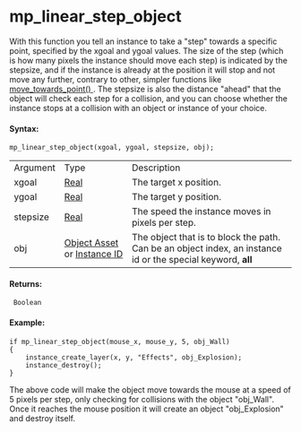 # mp_linear_step_object

With this function you tell an instance to take a "step" towards a
specific point, specified by the xgoal and ygoal values. The size of the
step (which is how many pixels the instance should move each step) is
indicated by the stepsize, and if the instance is already at the
position it will stop and not move any further, contrary to other,
simpler functions like [ move_towards_point()
](../Movement/move_towards_point) . The stepsize is also the
distance "ahead" that the object will check each step for a collision,
and you can choose whether the instance stops at a collision with an
object or instance of your choice.

#### Syntax:

``` gml
mp_linear_step_object(xgoal, ygoal, stepsize, obj);
```

|          |                                                                                                                                                                                         |                                                                                                              |
|----------|-----------------------------------------------------------------------------------------------------------------------------------------------------------------------------------------|--------------------------------------------------------------------------------------------------------------|
| Argument | Type                                                                                                                                                                                    | Description                                                                                                  |
| xgoal    |  [Real](../../../../../GameMaker_Language/GML_Overview/Data_Types)                                                                                                                  | The target x position.                                                                                       |
| ygoal    |  [Real](../../../../../GameMaker_Language/GML_Overview/Data_Types)                                                                                                                  | The target y position.                                                                                       |
| stepsize |  [Real](../../../../../GameMaker_Language/GML_Overview/Data_Types)                                                                                                                  | The speed the instance moves in pixels per step.                                                             |
| obj      |  [Object Asset](../../../../../The_Asset_Editors/Objects) or [Instance ID](../../../../../GameMaker_Language/GML_Reference/Asset_Management/Instances/Instance_Variables/id)    | The object that is to block the path. Can be an object index, an instance id or the special keyword, **all** |

#### Returns:

``` gml
 Boolean
```

#### Example:

``` gml
if mp_linear_step_object(mouse_x, mouse_y, 5, obj_Wall)
{
    instance_create_layer(x, y, "Effects", obj_Explosion);
    instance_destroy();
}
```

The above code will make the object move towards the mouse at a speed of
5 pixels per step, only checking for collisions with the object
"obj_Wall". Once it reaches the mouse position it will create an object
"obj_Explosion" and destroy itself.
